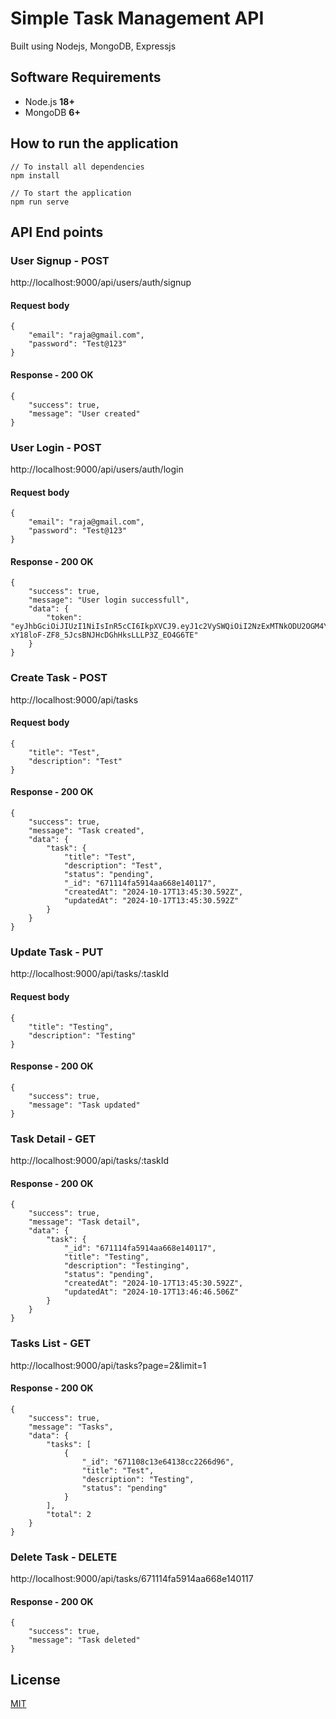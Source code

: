 # Simple Task Management API

Built using Nodejs, MongoDB, Expressjs

## Software Requirements

- Node.js **18+**
- MongoDB **6+** 

## How to run the application
```
// To install all dependencies
npm install

// To start the application
npm run serve

```
## API End points

### User Signup - POST
http://localhost:9000/api/users/auth/signup

#### Request body
```
{
    "email": "raja@gmail.com",
    "password": "Test@123"
}
```

#### Response - 200 OK

```
{
    "success": true,
    "message": "User created"
}
```



### User Login - POST
http://localhost:9000/api/users/auth/login

#### Request body
```
{
    "email": "raja@gmail.com",
    "password": "Test@123"
}
```

#### Response - 200 OK

```
{
    "success": true,
    "message": "User login successfull",
    "data": {
        "token": "eyJhbGciOiJIUzI1NiIsInR5cCI6IkpXVCJ9.eyJ1c2VySWQiOiI2NzExMTNkODU2OGM4YjUzNDZjZjliNzgiLCJpYXQiOjE3MjkxNzI1ODUsImV4cCI6MTcyOTE3NDk4NX0.x-xY18loF-ZF8_5JcsBNJHcDGhHksLLLP3Z_EO4G6TE"
    }
}
```



### Create Task - POST
http://localhost:9000/api/tasks

#### Request body
```
{
    "title": "Test",
    "description": "Test"
}
```

#### Response - 200 OK

```
{
    "success": true,
    "message": "Task created",
    "data": {
        "task": {
            "title": "Test",
            "description": "Test",
            "status": "pending",
            "_id": "671114fa5914aa668e140117",
            "createdAt": "2024-10-17T13:45:30.592Z",
            "updatedAt": "2024-10-17T13:45:30.592Z"
        }
    }
}
```


### Update Task - PUT
http://localhost:9000/api/tasks/:taskId
#### Request body
```
{
    "title": "Testing",
    "description": "Testing"
}
```

#### Response - 200 OK

```
{
    "success": true,
    "message": "Task updated"
}
```


### Task Detail - GET
http://localhost:9000/api/tasks/:taskId


#### Response - 200 OK

```
{
    "success": true,
    "message": "Task detail",
    "data": {
        "task": {
            "_id": "671114fa5914aa668e140117",
            "title": "Testing",
            "description": "Testinging",
            "status": "pending",
            "createdAt": "2024-10-17T13:45:30.592Z",
            "updatedAt": "2024-10-17T13:46:46.506Z"
        }
    }
}
```


### Tasks List - GET
http://localhost:9000/api/tasks?page=2&limit=1


#### Response - 200 OK

```
{
    "success": true,
    "message": "Tasks",
    "data": {
        "tasks": [
            {
                "_id": "671108c13e64138cc2266d96",
                "title": "Test",
                "description": "Testing",
                "status": "pending"
            }
        ],
        "total": 2
    }
}

```

### Delete Task - DELETE
http://localhost:9000/api/tasks/671114fa5914aa668e140117


#### Response - 200 OK

```
{
    "success": true,
    "message": "Task deleted"
}
```


## License

[MIT](https://choosealicense.com/licenses/mit/)